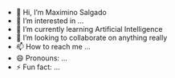 - 👋 Hi, I’m Maximino Salgado
- 👀 I’m interested in ...
- 🌱 I’m currently learning Artificial Intelligence
- 💞️ I’m looking to collaborate on anything really
- 📫 How to reach me ...
- 😄 Pronouns: ...
- ⚡ Fun fact: ...

<!---
18maxsal/18maxsal is a ✨ special ✨ repository because its `README.md` (this file) appears on your GitHub profile.
You can click the Preview link to take a look at your changes.
--->
